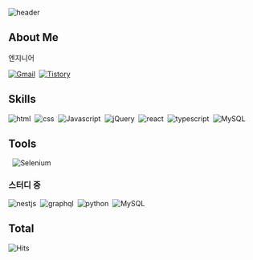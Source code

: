 ![header](https://capsule-render.vercel.app/api?type=wave&color=ffcc00&height=200&fontSize=50&text=안녕하세요!👋👋)

## About Me
엔지니어

<!-- 
[![Notion](https://img.shields.io/badge/Resume-notion?style=flat-square&logo=notion&color=000000&logoColor=white)](https://prickly-vinyl-0c6.notion.site/a91b01ba2bfc435e8a73441869004e97?pvs=4)&nbsp;&nbsp; --> 
[![Gmail](https://img.shields.io/badge/Mail%20Me-notion?style=flat-square&logo=gmail&color=EA4335&logoColor=white)](mailto:developer.ssu.ssu@gmail.com)&nbsp;&nbsp;[![Tistory](https://img.shields.io/badge/Blog-tistory?style=flat-square&logo=tistory&color=000000&logoColor=white)](https://engineer-ssu.tistory.com)

## Skills

![html](https://img.shields.io/badge/HTML-E34F26?style=for-the-badge&logo=html5&logoColor=white)&nbsp;&nbsp;![css](https://img.shields.io/badge/CSS-1572B6?style=for-the-badge&logo=css3&logoColor=white)&nbsp;&nbsp;![Javascript](https://img.shields.io/badge/JavaScript-F7DF1E?style=for-the-badge&logo=javascript&logoColor=000000)&nbsp;&nbsp;![jQuery](https://img.shields.io/badge/jquery-0769AD?style=for-the-badge&logo=jquery&logoColor=white)&nbsp;&nbsp;![react](https://img.shields.io/badge/react-61DAFB?style=for-the-badge&logo=react&logoColor=000000)&nbsp;&nbsp;![typescript](https://img.shields.io/badge/typescript-3178C6?style=for-the-badge&logo=typescript&logoColor=white)&nbsp;&nbsp;![MySQL](https://img.shields.io/badge/mysql-4479A1?style=for-the-badge&logo=mysql&logoColor=white)&nbsp;&nbsp;

## Tools 
&nbsp;&nbsp;![Selenium](https://img.shields.io/badge/selenium-black?style=for-the-badge&logo=selenium&logoColor=white)

### 스터디 중
![nestjs](https://img.shields.io/badge/NestJS-E0234E?style=for-the-badge&logo=nestjs&logoColor=white)&nbsp;&nbsp;![graphql](https://img.shields.io/badge/graphql-E10098?style=for-the-badge&logo=graphql&logoColor=white)&nbsp;&nbsp;![python](https://img.shields.io/badge/python-61DAFB?style=for-the-badge&logo=python&logoColor=000000)&nbsp;&nbsp;![MySQL](https://img.shields.io/badge/mysql-4479A1?style=for-the-badge&logo=mysql&logoColor=white)&nbsp;&nbsp;


<!--
## Commin Stats
![SSU's GitHub stats](https://github-readme-stats.vercel.app/api?username=engineer-ssu&show_icons=true&count_private=true&custom_title=통계)
![Top Langs](https://github-readme-stats.vercel.app/api/top-langs/?username=engineer-ssu&layout=compact)
![SSU's wakatime stats](https://github-readme-stats.vercel.app/api/wakatime?username=engineer-ssu)
--> 

## Total
![Hits](https://hits.seeyoufarm.com/api/count/incr/badge.svg?url=https%3A%2F%2Fgithub.com%2Fengineer-ssu%2Fhit-counter&count_bg=%2379C83D&title_bg=%23555555&icon=&icon_color=%23E7E7E7&title=hits&edge_flat=false)
